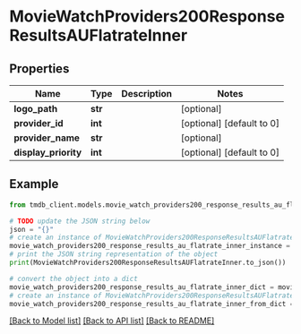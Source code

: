 # MovieWatchProviders200ResponseResultsAUFlatrateInner


## Properties

Name | Type | Description | Notes
------------ | ------------- | ------------- | -------------
**logo_path** | **str** |  | [optional] 
**provider_id** | **int** |  | [optional] [default to 0]
**provider_name** | **str** |  | [optional] 
**display_priority** | **int** |  | [optional] [default to 0]

## Example

```python
from tmdb_client.models.movie_watch_providers200_response_results_au_flatrate_inner import MovieWatchProviders200ResponseResultsAUFlatrateInner

# TODO update the JSON string below
json = "{}"
# create an instance of MovieWatchProviders200ResponseResultsAUFlatrateInner from a JSON string
movie_watch_providers200_response_results_au_flatrate_inner_instance = MovieWatchProviders200ResponseResultsAUFlatrateInner.from_json(json)
# print the JSON string representation of the object
print(MovieWatchProviders200ResponseResultsAUFlatrateInner.to_json())

# convert the object into a dict
movie_watch_providers200_response_results_au_flatrate_inner_dict = movie_watch_providers200_response_results_au_flatrate_inner_instance.to_dict()
# create an instance of MovieWatchProviders200ResponseResultsAUFlatrateInner from a dict
movie_watch_providers200_response_results_au_flatrate_inner_from_dict = MovieWatchProviders200ResponseResultsAUFlatrateInner.from_dict(movie_watch_providers200_response_results_au_flatrate_inner_dict)
```
[[Back to Model list]](../README.md#documentation-for-models) [[Back to API list]](../README.md#documentation-for-api-endpoints) [[Back to README]](../README.md)


